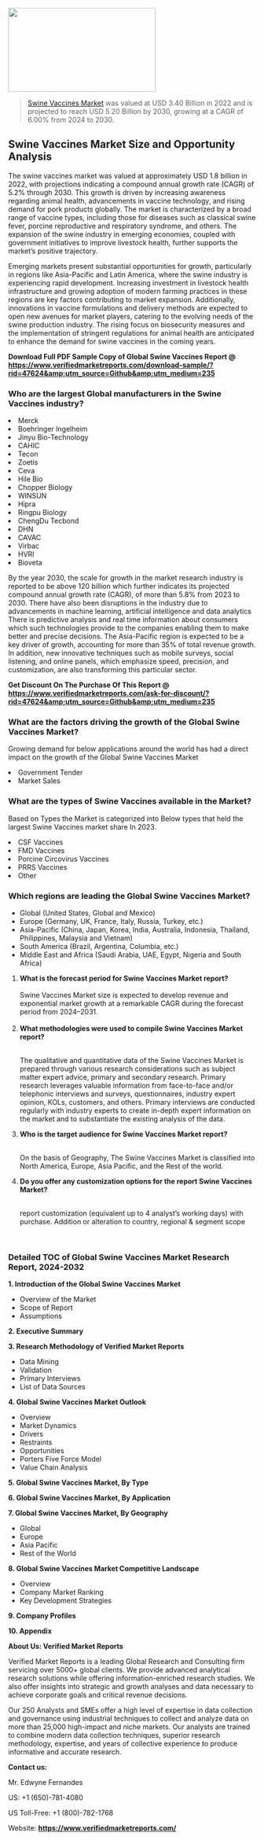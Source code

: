 <img src="https://ffe5etoiles.com/wp-content/uploads/2024/12/MST1-300x171.png" alt="" width="300" height="171" class="alignnone size-medium wp-image-20088" /><blockquote><p><p><a href="https://www.verifiedmarketreports.com/download-sample/?rid=47624&utm_source=Github&utm_medium=235" target="_blank">Swine Vaccines Market</a> was valued at USD 3.40 Billion in 2022 and is projected to reach USD 5.20 Billion by 2030, growing at a CAGR of 6.00% from 2024 to 2030.</p></blockquote><p><h2>Swine Vaccines Market Size and Opportunity Analysis</h2><p>The swine vaccines market was valued at approximately USD 1.8 billion in 2022, with projections indicating a compound annual growth rate (CAGR) of 5.2% through 2030. This growth is driven by increasing awareness regarding animal health, advancements in vaccine technology, and rising demand for pork products globally. The market is characterized by a broad range of vaccine types, including those for diseases such as classical swine fever, porcine reproductive and respiratory syndrome, and others. The expansion of the swine industry in emerging economies, coupled with government initiatives to improve livestock health, further supports the market’s positive trajectory.</p><p>Emerging markets present substantial opportunities for growth, particularly in regions like Asia-Pacific and Latin America, where the swine industry is experiencing rapid development. Increasing investment in livestock health infrastructure and growing adoption of modern farming practices in these regions are key factors contributing to market expansion. Additionally, innovations in vaccine formulations and delivery methods are expected to open new avenues for market players, catering to the evolving needs of the swine production industry. The rising focus on biosecurity measures and the implementation of stringent regulations for animal health are anticipated to enhance the demand for swine vaccines in the coming years.</p></p><p class=""><strong>Download Full PDF Sample Copy of Global Swine Vaccines Report @ <a href="https://www.verifiedmarketreports.com/download-sample/?rid=47624&amp;utm_source=Github&amp;utm_medium=235" target="_blank">https://www.verifiedmarketreports.com/download-sample/?rid=47624&amp;utm_source=Github&amp;utm_medium=235</a></strong></p><h3 id="" class="">Who are the largest Global manufacturers in the Swine Vaccines industry?</h3><p><li>Merck</li><li> Boehringer Ingelheim</li><li> Jinyu Bio-Technology</li><li> CAHIC</li><li> Tecon</li><li> Zoetis</li><li> Ceva</li><li> Hile Bio</li><li> Chopper Biology</li><li> WINSUN</li><li> Hipra</li><li> Ringpu Biology</li><li> ChengDu Tecbond</li><li> DHN</li><li> CAVAC</li><li> Virbac</li><li> HVRI</li><li> Bioveta</li></p><div class=""><div class="" dir="" data-message-author-role="" data-message-id="" data-message-model-slug=""><div class=""><div class=""><div class=""><div class="" dir="" data-message-author-role="" data-message-id="" data-message-model-slug=""><div class=""><div class=""><p>By the year 2030, the scale for growth in the market research industry is reported to be above 120 billion which further indicates its projected compound annual growth rate (CAGR), of more than 5.8% from 2023 to 2030. There have also been disruptions in the industry due to advancements in machine learning, artificial intelligence and data analytics There is predictive analysis and real time information about consumers which such technologies provide to the companies enabling them to make better and precise decisions. The Asia-Pacific region is expected to be a key driver of growth, accounting for more than 35% of total revenue growth. In addition, new innovative techniques such as mobile surveys, social listening, and online panels, which emphasize speed, precision, and customization, are also transforming this particular sector.</p><p><strong>Get Discount On The Purchase Of This Report @&nbsp; <a href="https://www.verifiedmarketreports.com/ask-for-discount/?rid=47624&amp;utm_source=Github&amp;utm_medium=235" target="_blank">https://www.verifiedmarketreports.com/ask-for-discount/?rid=47624&amp;utm_source=Github&amp;utm_medium=235</a></strong></p></div></div></div></div></div></div></div></div><h3 id="" class="">What are the factors driving the growth of the Global Swine Vaccines Market?</h3><p id="" class="">Growing demand for below applications around the world has had a direct impact on the growth of the Global Swine Vaccines Market</p><p id="" class=""><li>Government Tender</li><li> Market Sales</li></p><h3 id="" class="">What are the types of Swine Vaccines available in the Market?</h3><p id="" class="">Based on Types the Market is categorized into Below types that held the largest Swine Vaccines market share In 2023.</p><p id="" class=""><li>CSF Vaccines</li><li> FMD Vaccines</li><li> Porcine Circovirus Vaccines</li><li> PRRS Vaccines</li><li> Other</li></p><h3 id="" class="">Which regions are leading the Global Swine Vaccines Market?</h3><ul><li>Global (United States, Global and Mexico)</li><li>Europe (Germany, UK, France, Italy, Russia, Turkey, etc.)</li><li>Asia-Pacific (China, Japan, Korea, India, Australia, Indonesia, Thailand, Philippines, Malaysia and Vietnam)</li><li>South America (Brazil, Argentina, Columbia, etc.)</li><li>Middle East and Africa (Saudi Arabia, UAE, Egypt, Nigeria and South Africa)</li></ul><p><ol><li><strong>What is the forecast period for Swine Vaccines Market report?<br /></strong><br /><span data-sheets-root="1" data-sheets-value="{&quot;1&quot;:2,&quot;2&quot;:&quot;XXXX size is expected to develop revenue and exponential market growth at a remarkable CAGR during the forecast period from 2024&ndash;2030.&quot;}" data-sheets-userformat="{&quot;2&quot;:12674,&quot;4&quot;:{&quot;1&quot;:2,&quot;2&quot;:16776960},&quot;10&quot;:2,&quot;11&quot;:0,&quot;15&quot;:&quot;Arial&quot;,&quot;16&quot;:12}">Swine Vaccines Market size is expected to develop revenue and exponential market growth at a remarkable CAGR during the forecast period from 2024&ndash;2031.</span><br /><br /></li><li><strong>What methodologies were used to compile Swine Vaccines Market report?<br /><br /></strong><p>The qualitative and quantitative data of the&nbsp;Swine Vaccines Market is prepared through various research considerations such as subject matter expert advice, primary and secondary research. Primary research leverages valuable information from face-to-face and/or telephonic interviews and surveys, questionnaires, industry expert opinion, KOLs, customers, and others. Primary interviews are conducted regularly with industry experts to create in-depth expert information on the market and to substantiate the existing analysis of the data.&nbsp;</p></li><li><strong>Who is the target audience for Swine Vaccines Market report?<br /><br /></strong><p>On the basis of Geography, The&nbsp;Swine Vaccines Market is classified into North America, Europe, Asia Pacific, and the Rest of the world.</p></li><li><strong>Do you offer any customization options for the report Swine Vaccines Market?<br /><br /></strong><p>report customization (equivalent up to 4 analyst&rsquo;s working days) with purchase. Addition or alteration to country, regional &amp; segment scope</p><p>&nbsp;</p></li></ol></p><h3 id="" class="">Detailed TOC of Global Swine Vaccines Market Research Report, 2024-2032</h3><p id="" class=""><strong>1. Introduction of the Global Swine Vaccines Market</strong></p><ul><li>Overview of the Market</li><li>Scope of Report</li><li>Assumptions</li></ul><p id="" class=""><strong>2. Executive Summary</strong></p><p id="" class=""><strong>3. Research Methodology of&nbsp;Verified Market Reports</strong></p><ul><li>Data Mining</li><li>Validation</li><li>Primary Interviews</li><li>List of Data Sources</li></ul><p id="" class=""><strong>4. Global Swine Vaccines Market Outlook</strong></p><ul><li>Overview</li><li>Market Dynamics</li><li>Drivers</li><li>Restraints</li><li>Opportunities</li><li>Porters Five Force Model</li><li>Value Chain Analysis</li></ul><p id="" class=""><strong>5. Global Swine Vaccines Market, By&nbsp;Type</strong></p><p id="" class=""><strong>6. Global Swine Vaccines Market, By Application</strong></p><p id="" class=""><strong>7. Global Swine Vaccines Market, By Geography</strong></p><ul><li>Global</li><li>Europe</li><li>Asia Pacific</li><li>Rest of the World</li></ul><p id="" class=""><strong>8. Global Swine Vaccines Market Competitive Landscape</strong></p><ul><li>Overview</li><li>Company Market Ranking</li><li>Key Development Strategies</li></ul><p id="" class=""><strong>9. Company Profiles</strong></p><p id="" class=""><strong>10. Appendix</strong></p><p id="" class=""><strong>About Us: Verified Market Reports</strong></p><p id="" class="">Verified Market Reports is a leading Global Research and Consulting firm servicing over 5000+ global clients. We provide advanced analytical research solutions while offering information-enriched research studies. We also offer insights into strategic and growth analyses and data necessary to achieve corporate goals and critical revenue decisions.</p><p id="" class="">Our 250 Analysts and SMEs offer a high level of expertise in data collection and governance using industrial techniques to collect and analyze data on more than 25,000 high-impact and niche markets. Our analysts are trained to combine modern data collection techniques, superior research methodology, expertise, and years of collective experience to produce informative and accurate research.</p><p id="" class=""><strong>Contact us:</strong></p><p id="" class="">Mr. Edwyne Fernandes</p><p id="" class="">US: +1 (650)-781-4080</p><p id="" class="">US Toll-Free: +1 (800)-782-1768</p><p id="" class="">Website: <a target="" data-test-app-aware-link=""><strong>https://www.verifiedmarketreports.com/</strong></a></p>

